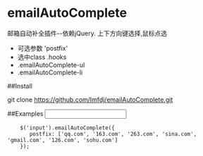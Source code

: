 # emailAutoComplete

邮箱自动补全插件--依赖jQuery.  上下方向键选择,鼠标点选

 - 可选参数 'postfix'
 - 选中class .hooks
 - .emailAutoComplete-ul
 - .emailAutoComplete-li


##Install

   git clone https://github.com/Imfdj/emailAutoComplete.git

##Examples
        <input type="text">

        $('input').emailAutoComplete({
           postfix: ['qq.com', '163.com', '263.com', 'sina.com', 'gmail.com', '126.com', 'sohu.com']
        });


